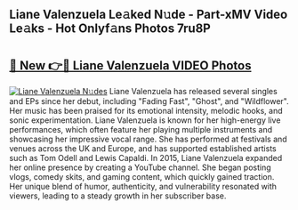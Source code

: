 ## Liane Valenzuela Le𝚊ked N𝚞de - Part-xMV Video Le𝚊ks - Hot Onlyf𝚊ns Photos 7ru8P

# <h2><a href="http://ab38270.deff.icu/?id=Liane+Valenzuela">🔗 New 👉🔴 Liane Valenzuela VIDEO Photos</a></h2>

[![Liane Valenzuela N𝚞des](https://i.imgur.com/rIISA9y.gif)](http://ab38270.deff.icu/?id=Liane+Valenzuela)
Liane Valenzuela has released several singles and EPs since her debut, including "Fading Fast", "Ghost", and "Wildflower". Her music has been praised for its emotional intensity, melodic hooks, and sonic experimentation. Liane Valenzuela is known for her high-energy live performances, which often feature her playing multiple instruments and showcasing her impressive vocal range. She has performed at festivals and venues across the UK and Europe, and has supported established artists such as Tom Odell and Lewis Capaldi. In 2015, Liane Valenzuela expanded her online presence by creating a YouTube channel. She began posting vlogs, comedy skits, and gaming content, which quickly gained traction. Her unique blend of humor, authenticity, and vulnerability resonated with viewers, leading to a steady growth in her subscriber base.
